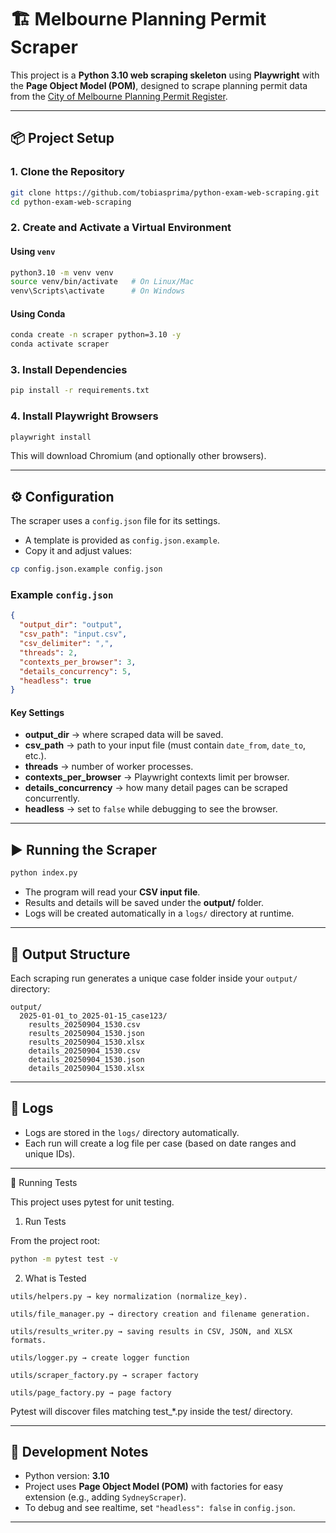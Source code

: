# 🏗️ Melbourne Planning Permit Scraper

This project is a **Python 3.10 web scraping skeleton** using **Playwright** with the **Page Object Model (POM)**, designed to scrape planning permit data from the [City of Melbourne Planning Permit Register](https://www.melbourne.vic.gov.au/planning-permit-register).

---

## 📦 Project Setup

### 1. Clone the Repository

```bash
git clone https://github.com/tobiasprima/python-exam-web-scraping.git
cd python-exam-web-scraping
```

### 2. Create and Activate a Virtual Environment

#### Using `venv`

```bash
python3.10 -m venv venv
source venv/bin/activate   # On Linux/Mac
venv\Scripts\activate      # On Windows
```

#### Using Conda

```bash
conda create -n scraper python=3.10 -y
conda activate scraper
```

### 3. Install Dependencies

```bash
pip install -r requirements.txt
```

### 4. Install Playwright Browsers

```bash
playwright install
```

This will download Chromium (and optionally other browsers).

---

## ⚙️ Configuration

The scraper uses a `config.json` file for its settings.

* A template is provided as `config.json.example`.
* Copy it and adjust values:

```bash
cp config.json.example config.json
```

### Example `config.json`

```json
{
  "output_dir": "output",
  "csv_path": "input.csv",
  "csv_delimiter": ",",
  "threads": 2,
  "contexts_per_browser": 3,
  "details_concurrency": 5,
  "headless": true
}
```

#### Key Settings

* **output\_dir** → where scraped data will be saved.
* **csv\_path** → path to your input file (must contain `date_from`, `date_to`, etc.).
* **threads** → number of worker processes.
* **contexts\_per\_browser** → Playwright contexts limit per browser.
* **details\_concurrency** → how many detail pages can be scraped concurrently.
* **headless** → set to `false` while debugging to see the browser.

---

## ▶️ Running the Scraper

```bash
python index.py
```

* The program will read your **CSV input file**.
* Results and details will be saved under the **output/** folder.
* Logs will be created automatically in a `logs/` directory at runtime.

---

## 📁 Output Structure

Each scraping run generates a unique case folder inside your `output/` directory:

```
output/
  2025-01-01_to_2025-01-15_case123/
    results_20250904_1530.csv
    results_20250904_1530.json
    results_20250904_1530.xlsx
    details_20250904_1530.csv
    details_20250904_1530.json
    details_20250904_1530.xlsx
```

---

## 📝 Logs

* Logs are stored in the `logs/` directory automatically.
* Each run will create a log file per case (based on date ranges and unique IDs).

---

🧪 Running Tests

This project uses pytest for unit testing.

1. Run Tests

From the project root:

```bash
python -m pytest test -v
```
2. What is Tested
```
utils/helpers.py → key normalization (normalize_key).

utils/file_manager.py → directory creation and filename generation.

utils/results_writer.py → saving results in CSV, JSON, and XLSX formats.

utils/logger.py → create logger function

utils/scraper_factory.py → scraper factory

utils/page_factory.py → page factory
```
Pytest will discover files matching test_*.py inside the test/ directory.

---

## 🔧 Development Notes

* Python version: **3.10**
* Project uses **Page Object Model (POM)** with factories for easy extension (e.g., adding `SydneyScraper`).
* To debug and see realtime, set `"headless": false` in `config.json`.

---
